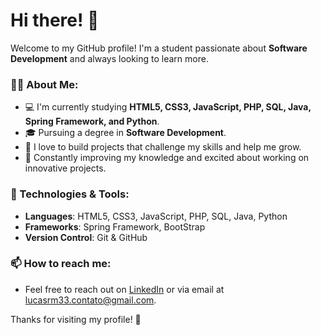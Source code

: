 # Hi there! 👋

Welcome to my GitHub profile! I'm a student passionate about **Software Development** and always looking to learn more.

### 🧑‍💻 About Me:
- 💻 I'm currently studying **HTML5, CSS3, JavaScript, PHP, SQL, Java, Spring Framework, and Python**.
- 🎓 Pursuing a degree in **Software Development**.
- 🚀 I love to build projects that challenge my skills and help me grow.
- 🌱 Constantly improving my knowledge and excited about working on innovative projects.

### 🔧 Technologies & Tools:
- **Languages**: HTML5, CSS3, JavaScript, PHP, SQL, Java, Python
- **Frameworks**: Spring Framework, BootStrap
- **Version Control**: Git & GitHub

### 📫 How to reach me:
- Feel free to reach out on [LinkedIn](https://www.linkedin.com/in/lucas-melo-dev/) or via email at lucasrm33.contato@gmail.com.

Thanks for visiting my profile! 🙌
